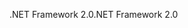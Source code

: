 <span data-ttu-id="5a3cb-101">.NET Framework 2.0</span><span class="sxs-lookup"><span data-stu-id="5a3cb-101">.NET Framework 2.0</span></span>